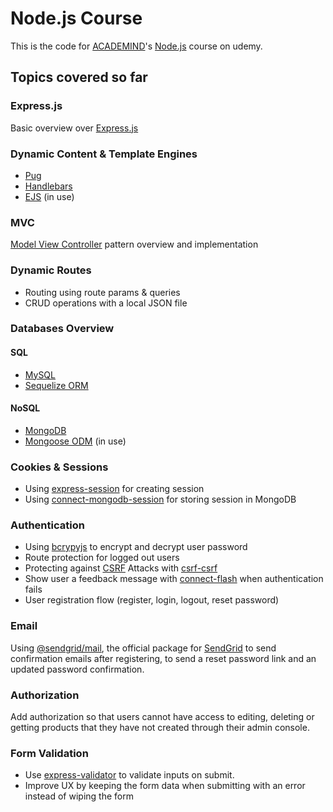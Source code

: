 # Node.js Course

This is the code for [ACADEMIND](https://academind.com/)'s [Node.js](https://www.udemy.com/course/nodejs-the-complete-guide/) course on udemy.

## Topics covered so far

### Express.js

Basic overview over [Express.js](https://expressjs.com/)

### Dynamic Content & Template Engines

- [Pug](https://pugjs.org/api/getting-started.html)
- [Handlebars](https://handlebarsjs.com/)
- [EJS](https://ejs.co/) (in use)

### MVC

[Model View Controller](https://en.wikipedia.org/wiki/Model%E2%80%93view%E2%80%93controller) pattern overview and implementation

### Dynamic Routes

- Routing using route params & queries
- CRUD operations with a local JSON file

### Databases Overview

#### SQL

- [MySQL](https://www.mysql.com/)
- [Sequelize ORM](https://sequelize.org/)

#### NoSQL

- [MongoDB](https://www.mongodb.com/)
- [Mongoose ODM](https://mongoosejs.com/) (in use)

### Cookies & Sessions

- Using [express-session](https://www.npmjs.com/package/express-session) for creating session
- Using [connect-mongodb-session](https://www.npmjs.com/package/connect-mongodb-session) for storing session in MongoDB

### Authentication

- Using [bcrypyjs](https://www.npmjs.com/package/bcryptjs) to encrypt and decrypt user password
- Route protection for logged out users
- Protecting against [CSRF](https://en.wikipedia.org/wiki/Cross-site_request_forgery) Attacks with [csrf-csrf](https://www.npmjs.com/package/csrf-csrf)
- Show user a feedback message with [connect-flash](https://www.npmjs.com/package/connect-flash) when authentication fails
- User registration flow (register, login, logout, reset password)

### Email

Using [@sendgrid/mail](https://www.npmjs.com/package/@sendgrid/mail), the official package for [SendGrid](https://sendgrid.com/en-us) to send confirmation emails after registering, to send a reset password link and an updated password confirmation.

### Authorization

Add authorization so that users cannot have access to editing, deleting or getting products that they have not created through their admin console.

### Form Validation

- Use [express-validator](https://express-validator.github.io/docs) to validate inputs on submit.
- Improve UX by keeping the form data when submitting with an error instead of wiping the form
